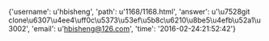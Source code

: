 {'username': u'hbisheng', 'path': u'1168/1168.html', 'answer': u'\u7528git clone\u6307\u4ee4\uff0c\u5373\u53ef\u5b8c\u6210\u8be5\u4efb\u52a1\u3002', 'email': u'hbisheng@126.com', 'time': '2016-02-24:21:52:42'}